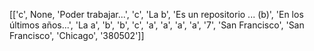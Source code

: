 <p>[['c', None, 'Poder trabajar...', 'c', 'La b', 'Es un repositorio ... (b)', 'En los últimos años...', 'La a', 'b', 'b', 'c', 'a', 'a', 'a', 'a', '7', 'San Francisco', 'San Francisco', 'Chicago', '380502']]</p>